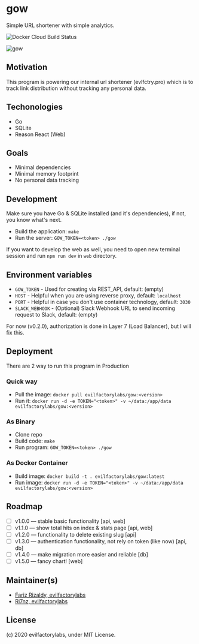 # gow

Simple URL shortener with simple analytics.

![Docker Cloud Build Status](https://img.shields.io/docker/cloud/build/evilfactorylabs/gow)

![gow](https://i.imgur.com/cCgbJm2.png)

## Motivation

This program is powering our internal url shortener (evlfctry.pro) which is to
track link distribution without tracking any personal data.

## Techonologies

- Go
- SQLite
- Reason React (Web)

## Goals

- Minimal dependencies
- Minimal memory footprint
- No personal data tracking

## Development

Make sure you have Go & SQLite installed (and it's dependencies), if not, you know what's next.

- Build the application: `make`
- Run the server: `GOW_TOKEN=<token> ./gow`

If you want to develop the web as well, you need to open new terminal session and
run `npm run dev` in `web` directory.

## Environment variables

- `GOW_TOKEN` - Used for creating via REST_API, default: (empty)
- `HOST` - Helpful when you are using reverse proxy, default: `localhost`
- `PORT` - Helpful in case you don't use container technology, default: `3030`
- `SLACK_WEBHOOK` - (Optional) Slack Webhook URL to send incoming request to Slack, default: (empty)

For now (v0.2.0), authorization is done in Layer 7 (Load Balancer), but I will fix this.

## Deployment

There are 2 way to run this program in Production

### Quick way

- Pull the image: `docker pull evilfactorylabs/gow:<version>`
- Run it: `docker run -d -e TOKEN="<token>" -v ~/data:/app/data evilfactorylabs/gow:<version>`

### As Binary

- Clone repo
- Build code: `make`
- Run program: `GOW_TOKEN=<token> ./gow`

### As Docker Container

- Build image: `docker build -t . evilfactorylabs/gow:latest`
- Run image: `docker run -d -e TOKEN="<token>" -v ~/data:/app/data evilfactorylabs/gow:<version>`

## Roadmap

- [ ] v1.0.0 — stable basic functionality [api, web]
- [ ] v1.1.0 — show total hits on index & stats page [api, web]
- [ ] v1.2.0 — functionality to delete existing slug [api]
- [ ] v1.3.0 — authentication functionality, not rely on token (like now) [api, db]
- [ ] v1.4.0 — make migration more easier and reliable [db]
- [ ] v1.5.0 — fancy chart! [web]

## Maintainer(s)

- [Fariz Rizaldy, evilfactorylabs](https://twitter.com/faultable)
- [Ri7nz, evilfactorylabs](https://twitter.com/ri7nz)

## License

(c) 2020 evilfactorylabs, under MIT License.

